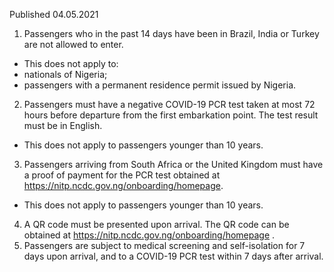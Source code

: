 Published 04.05.2021
1. Passengers who in the past 14 days have been in Brazil, India or Turkey are not allowed to enter.
- This does not apply to:
- nationals of Nigeria;
- passengers with a permanent residence permit issued by Nigeria.
2. Passengers must have a negative COVID-19 PCR test taken at most 72 hours before departure from the first embarkation point. The test result must be in English.
- This does not apply to passengers younger than 10 years.
3. Passengers arriving from South Africa or the United Kingdom must have a proof of payment for the PCR test obtained at <a href="https://nitp.ncdc.gov.ng/onboarding/homepage">https://nitp.ncdc.gov.ng/onboarding/homepage</a>.
- This does not apply to passengers younger than 10 years.
4. A QR code must be presented upon arrival. The QR code can be obtained at <a href="https://nitp.ncdc.gov.ng/onboarding/homepage">https://nitp.ncdc.gov.ng/onboarding/homepage</a> .
5. Passengers are subject to medical screening and self-isolation for 7 days upon arrival, and to a COVID-19 PCR test within 7 days after arrival.

